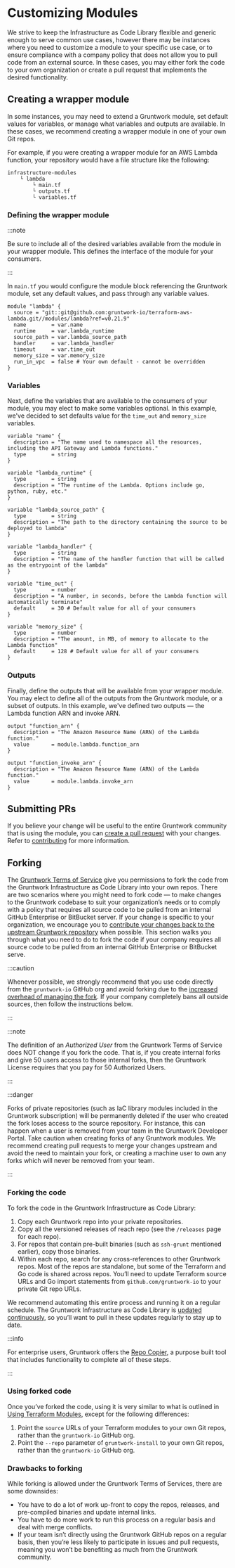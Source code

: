 # Customizing Modules

We strive to keep the Infrastructure as Code Library flexible and generic enough to serve common use cases, however there may be instances where you need to customize a module to your specific use case, or to ensure compliance with a company policy that does not allow you to pull code from an external source. In these cases, you may either fork the code to your own organization or create a pull request that implements the desired functionality.

## Creating a wrapper module

In some instances, you may need to extend a Gruntwork module, set default values for variables, or manage what variables and outputs are available. In these cases, we recommend creating a wrapper module in one of your own Git repos.


For example, if you were creating a wrapper module for an AWS Lambda function, your repository would have a file structure like the following:
```
infrastructure-modules
    └ lambda
        └ main.tf
        └ outputs.tf
        └ variables.tf
```

### Defining the wrapper module


:::note

Be sure to include all of the desired variables available from the module in your wrapper module. This defines the interface of the module for your consumers.

:::

In `main.tf` you would configure the module block referencing the Gruntwork module, set any default values, and pass through any variable values.

```hcl title=main.tf
module "lambda" {
  source = "git::git@github.com:gruntwork-io/terraform-aws-lambda.git//modules/lambda?ref=v0.21.9"
  name        = var.name
  runtime     = var.lambda_runtime
  source_path = var.lambda_source_path
  handler     = var.lambda_handler
  timeout     = var.time_out
  memory_size = var.memory_size
  run_in_vpc  = false # Your own default - cannot be overridden
}
```

### Variables

Next, define the variables that are available to the consumers of your module, you may elect to make some variables optional. In this example, we've decided to set defaults value for the `time_out` and `memory_size` variables.

```hcl title=variables.tf
variable "name" {
  description = "The name used to namespace all the resources, including the API Gateway and Lambda functions."
  type        = string
}

variable "lambda_runtime" {
  type        = string
  description = "The runtime of the Lambda. Options include go, python, ruby, etc."
}

variable "lambda_source_path" {
  type        = string
  description = "The path to the directory containing the source to be deployed to lambda"
}

variable "lambda_handler" {
  type        = string
  description = "The name of the handler function that will be called as the entrypoint of the lambda"
}

variable "time_out" {
  type        = number
  description = "A number, in seconds, before the Lambda function will automatically terminate"
  default     = 30 # Default value for all of your consumers
}

variable "memory_size" {
  type        = number
  description = "The amount, in MB, of memory to allocate to the Lambda function"
  default     = 128 # Default value for all of your consumers
}
```

### Outputs

Finally, define the outputs that will be available from your wrapper module. You may elect to define all of the outputs from the Gruntwork module, or a subset of outputs. In this example, we've defined two outputs — the Lambda function ARN and invoke ARN.

```hcl title=outputs.tf
output "function_arn" {
  description = "The Amazon Resource Name (ARN) of the Lambda function."
  value       = module.lambda.function_arn
}

output "function_invoke_arn" {
  description = "The Amazon Resource Name (ARN) of the Lambda function."
  value       = module.lambda.invoke_arn
}
```

## Submitting PRs

If you believe your change will be useful to the entire Gruntwork community that is using the module, you can [create a pull request](https://help.github.com/articles/creating-a-pull-request/) with your changes. Refer to [contributing](./contributing.md) for more information.


## Forking

The [Gruntwork Terms of Service](https://gruntwork.io/terms/) give you permissions to fork the code from the Gruntwork Infrastructure as Code Library into your own repos. There are two scenarios where you might need to fork code — to make changes to the Gruntwork codebase to suit your organization’s needs or to comply with a policy that requires all source code to be pulled from an internal GitHub Enterprise or BitBucket server. If your change is specific to your organization, we encourage you to [contribute your changes back to the upstream Gruntwork repository](./contributing.md) when possible. This section walks you through what you need to do to fork the code if your company requires all source code to be pulled from an internal GitHub Enterprise or BitBucket serve.

:::caution

Whenever possible, we strongly recommend that you use code directly from the `gruntwork-io` GitHub org and avoid forking due to the [increased overhead of managing the fork](#drawbacks-to-forking). If your company completely bans all outside sources, then follow the instructions below.

:::

:::note

The definition of an _Authorized User_ from the Gruntwork Terms of Service does NOT change if you fork the code. That is, if you create internal forks and give 50 users access to those internal forks, then the Gruntwork License requires that you pay for 50 Authorized Users.

:::

:::danger

Forks of private repositories (such as IaC library modules included in the Gruntwork subscription) will be permanently deleted if the user who created the fork loses access to the source repository. For instance, this can happen when a user is removed from your team in the Gruntwork Developer Portal. Take caution when creating forks of any Gruntwork modules. We recommend creating pull requests to merge your changes upstream and avoid the need to maintain your fork, or creating a machine user to own any forks which will never be removed from your team.

:::

### Forking the code

To fork the code in the Gruntwork Infrastructure as Code Library:

1.  Copy each Gruntwork repo into your private repositories.
2.  Copy all the versioned releases of reach repo (see the `/releases` page for each repo).
3.  For repos that contain pre-built binaries (such as `ssh-grunt` mentioned earlier), copy those binaries.
4.  Within each repo, search for any cross-references to other Gruntwork repos. Most of the repos are standalone, but some of the Terraform and Go code is shared across repos. You’ll need to update Terraform source URLs and Go import statements from `github.com/gruntwork-io` to your private Git repo URLs.

We recommend automating this entire process and running it on a regular schedule. The Gruntwork Infrastructure as Code Library is [updated continuously](../../guides/stay-up-to-date#gruntwork-releases), so you’ll want to pull in these updates regularly to stay up to date.

:::info

For enterprise users, Gruntwork offers the [Repo Copier](https://github.com/gruntwork-io/repo-copier), a purpose built tool that includes functionality to complete all of these steps.

:::

### Using forked code

Once you’ve forked the code, using it is very similar to what is outlined in [Using Terraform Modules](/intro/first-deployment/using-terraform-modules), except for the following differences:

1.  Point the `source` URLs of your Terraform modules to your own Git repos, rather than the `gruntwork-io` GitHub org.
2.  Point the `--repo` parameter of `gruntwork-install` to your own Git repos, rather than the `gruntwork-io` GitHub org.

### Drawbacks to forking

While forking is allowed under the Gruntwork Terms of Services, there are some downsides:

- You have to do a lot of work up-front to copy the repos, releases, and pre-compiled binaries and update internal links.
- You have to do more work to run this process on a regular basis and deal with merge conflicts.
- If your team isn’t directly using the Gruntwork GitHub repos on a regular basis, then you’re less likely to participate in issues and pull requests, meaning you won’t be benefiting as much from the Gruntwork community.
